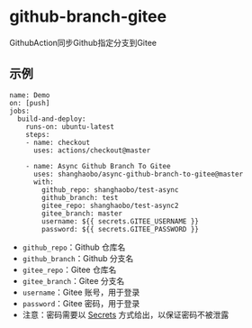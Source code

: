 # github-branch-gitee
GithubAction同步Github指定分支到Gitee

## 示例

```
name: Demo
on: [push]
jobs:
  build-and-deploy:
    runs-on: ubuntu-latest
    steps:
    - name: checkout
      uses: actions/checkout@master

    - name: Async Github Branch To Gitee
      uses: shanghaobo/async-github-branch-to-gitee@master
      with:
        github_repo: shanghaobo/test-async
        github_branch: test
        gitee_repo: shanghaobo/test-async2
        gitee_branch: master
        username: ${{ secrets.GITEE_USERNAME }}
        password: ${{ secrets.GITEE_PASSWORD }}
```

- `github_repo`：Github 仓库名
- `github_branch`：Github 分支名
- `gitee_repo`：Gitee 仓库名
- `gitee_branch`：Gitee 分支名
- `username`：Gitee 账号，用于登录
- `password`：Gitee 密码，用于登录
- 注意：密码需要以 [Secrets](https://docs.github.com/cn/actions/reference/encrypted-secrets) 方式给出，以保证密码不被泄露


